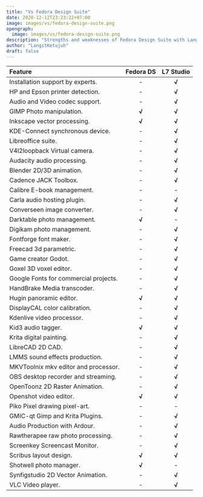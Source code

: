 ```yaml
---
title: "Vs Fedora Design Suite"
date: 2020-12-12T23:23:22+07:00
image: images/vs/fedora-design-suite.png
opengraph:
  image: images/vs/fedora-design-suite.png
description: "Strengths and weaknesses of Fedora Design Suite with LangitKetujuh Studio."
author: "LangitKetujuh"
draft: false
---
```


| Feature                             | Fedora DS | L7 Studio |
| :----------------------------------------- | :---: | :----: |
| Installation support by experts.           |   -   | **√**  |
| HP and Epson printer detection.            |   -   | **√**  |
| Audio and Video codec support.             |   -   | **√**  |
| GIMP Photo manipulation.                   | **√** | **√**  |
| Inkscape vector processing.                | **√** | **√**  |
| KDE-Connect synchronous device.            |   -   | **√**  |
| Libreoffice suite.                         |   -   | **√**  |
| V4l2loopback Virtual camera.               |   -   | **√**  |
| Audacity audio processing.                 |   -   | **√**  |
| Blender 2D/3D animation.                   |   -   | **√**  |
| Cadence JACK Toolbox.                      |   -   | **√**  |
| Calibre E-book management.                 |   -   |   -    |
| Carla audio hosting plugin.                |   -   | **√**  |
| Converseen image converter.                |   -   | **√**  |
| Darktable photo management.                | **√** |   -    |
| Digikam photo management.                  |   -   | **√**  |
| Fontforge font maker.                      |   -   | **√**  |
| Freecad 3d parametric.                     |   -   | **√**  |
| Game creator Godot.                        |   -   | **√**  |
| Goxel 3D voxel editor.                     |   -   | **√**  |
| Google Fonts for commercial projects.      |   -   | **√**  |
| HandBrake Media transcoder.                |   -   | **√**  |
| Hugin panoramic editor.                    | **√** | **√**  |
| DisplayCAL color calibration.              |   -   | **√**  |
| Kdenlive video processor.                  |   -   | **√**  |
| Kid3 audio tagger.                         | **√** | **√**  |
| Krita digital painting.                    |   -   | **√**  |
| LibreCAD 2D CAD.                           |   -   | **√**  |
| LMMS sound effects production.             |   -   | **√**  |
| MKVToolnix mkv editor and processor.       |   -   | **√**  |
| OBS desktop recorder and streaming.        |   -   | **√**  |
| OpenToonz 2D Raster Animation.             |   -   | **√**  |
| Openshot video editor.                     | **√** | **√**  |
| Piko Pixel drawing pixel-art.              |   -   |   -    |
| GMIC-qt Gimp and Krita Plugins.            |   -   | **√**  |
| Audio Production with Ardour.              |   -   | **√**  |
| Rawtherapee raw photo processing.          |   -   | **√**  |
| Screenkey Screencast Monitor.              |   -   | **√**  |
| Scribus layout design.                     | **√** | **√**  |
| Shotwell photo manager.                    | **√** |   -    |
| Synfigstudio 2D Vector Animation.          |   -   | **√**  |
| VLC Video player.                          |   -   | **√**  |
